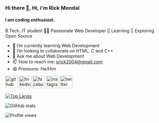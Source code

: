 ### Hi there 👋, Hi, i'm Rick Mondal
#### I am coding enthusiast.
B.Tech. IT student 👨‍💻 Passionate Web Developer || Learning || Exploring Open Source

- 🌱 I’m currently learning Web Development 
- 👯 I’m looking to collaborate on HTML, C and C++ 
- 💬 Ask me about Web Development 
- 📫 How to reach me: srick2004@gmail.com 
- 😄 Pronouns: He/Him 


[<img src='https://cdn.jsdelivr.net/npm/simple-icons@3.0.1/icons/github.svg' alt='github' height='40'>](https://github.com/rickmondal-2004)  [<img src='https://cdn.jsdelivr.net/npm/simple-icons@3.0.1/icons/linkedin.svg' alt='linkedin' height='40'>](https://www.linkedin.com/in/rick-mondal-480456258/)  [<img src='https://cdn.jsdelivr.net/npm/simple-icons@3.0.1/icons/facebook.svg' alt='facebook' height='40'>](https://www.facebook.com/RickMondal)  [<img src='https://cdn.jsdelivr.net/npm/simple-icons@3.0.1/icons/instagram.svg' alt='instagram' height='40'>](https://www.instagram.com/rickmondal_2004/)  [<img src='https://cdn.jsdelivr.net/npm/simple-icons@3.0.1/icons/twitter.svg' alt='twitter' height='40'>](https://twitter.com/RickMondal_2004)  

[![Top Langs](https://github-readme-stats.vercel.app/api/top-langs/?username=rickmondal-2004)](https://github.com/anuraghazra/github-readme-stats)

![GitHub stats](https://github-readme-stats.vercel.app/api?username=rickmondal-2004&show_icons=true)  

![Profile views](https://gpvc.arturio.dev/rickmondal-2004)  
